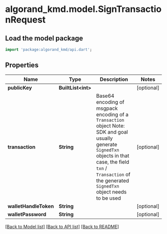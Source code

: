 # algorand_kmd.model.SignTransactionRequest

## Load the model package
```dart
import 'package:algorand_kmd/api.dart';
```

## Properties
Name | Type | Description | Notes
------------ | ------------- | ------------- | -------------
**publicKey** | **BuiltList&lt;int&gt;** |  | [optional] 
**transaction** | **String** | Base64 encoding of msgpack encoding of a `Transaction` object Note: SDK and goal usually generate `SignedTxn` objects in that case, the field `txn` / `Transaction` of the generated `SignedTxn` object needs to be used | [optional] 
**walletHandleToken** | **String** |  | [optional] 
**walletPassword** | **String** |  | [optional] 

[[Back to Model list]](../README.md#documentation-for-models) [[Back to API list]](../README.md#documentation-for-api-endpoints) [[Back to README]](../README.md)



